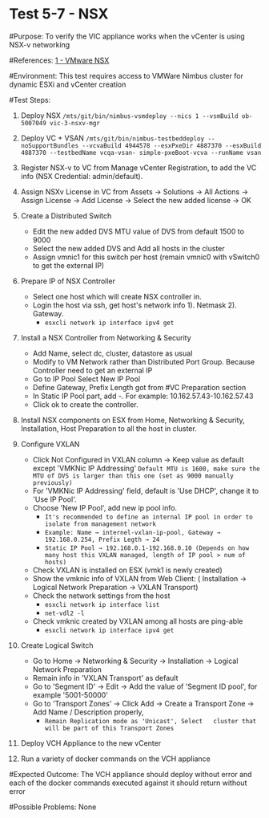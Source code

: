 Test 5-7 - NSX
=======

#Purpose:
To verify the VIC appliance works when the vCenter is using NSX-v networking

#References:
[1 - VMware NSX](http://www.vmware.com/products/nsx.html)

#Environment:
This test requires access to VMWare Nimbus cluster for dynamic ESXi and vCenter creation

#Test Steps:
1. Deploy NSX
	`/mts/git/bin/nimbus-vsmdeploy --nics 1 --vsmBuild ob-5007049 vic-3-nsxv-mgr`

2. Deploy VC + VSAN
	`/mts/git/bin/nimbus-testbeddeploy --noSupportBundles --vcvaBuild 4944578 --esxPxeDir 4887370 --esxBuild 4887370 --testbedName vcqa-vsan- simple-pxeBoot-vcva --runName vsan`

3. Register NSX-v to VC from Manage vCenter Registration, to add the VC info (NSX Credential: admin/default).

4. Assign NSXv License in VC from Assets → Solutions → All Actions → Assign License → Add License → Select the new added license → OK

5. Create a Distributed Switch
   - Edit the new added DVS MTU value of DVS from default 1500 to 9000
   - Select the new added DVS and Add all hosts in the cluster
   - Assign vmnic1 for this switch per host (remain vmnic0 with vSwitch0 to get the external IP)

6. Prepare IP of NSX Controller
   - Select one host which will create NSX controller in.
   - Login the host via ssh, get host's network info 1). Netmask  2). Gateway. 
     - `esxcli network ip interface ipv4 get`

7. Install a NSX Controller from Networking & Security
   - Add Name, select dc, cluster, datastore as usual
   - Modify to VM Network rather than Distributed Port Group. Because Controller need to get an external IP
   - Go to IP Pool Select New IP Pool
   - Define Gateway, Prefix Length got from #VC Preparation section
   - In Static IP Pool part, add <unused-IP>-<unused-IP>. For example: 10.162.57.43-10.162.57.43
   - Click ok to create the controller.

8. Install NSX components on ESX from Home, Networking & Security, Installation, Host Preparation to all the host in cluster.

9. Configure VXLAN
   - Click Not Configured in VXLAN column → Keep value as default except 'VMKNic IP Addressing'
     `Default MTU is 1600, make sure the MTU of DVS is larger than this one (set as 9000 manually previously)`
   - For 'VMKNic IP Addressing' field, default is 'Use DHCP', change it to 'Use IP Pool'.
   - Choose 'New IP Pool', add new ip pool info.
      - `It's recommended to define an internal IP pool in order to isolate from management network`
      - `Example: Name → internel-vxlan-ip-pool, Gateway → 192.168.0.254, Prefix Legth → 24` 
      - `Static IP Pool → 192.168.0.1-192.168.0.10 (Depends on how many host this VXLAN managed, length of IP pool > num of hosts)`
   - Check VXLAN is installed on ESX (vmk1 is newly created)
   - Show the vmknic info of VXLAN from Web Client: ( Installation → Logical Network Preparation → VXLAN Transport)
   - Check the network settings from the host 
      - `esxcli network ip interface list`
      - `net-vdl2 -l`
   - Check vmknic created by VXLAN among all hosts are ping-able
      - `esxcli network ip interface ipv4 get`

10. Create Logical Switch
    - Go to Home → Networking & Security → Installation → Logical Network Preparation
    - Remain info in 'VXLAN Transport' as default
    - Go to 'Segment ID' → Edit → Add the value of 'Segment ID pool', for example '5001-50000'
    - Go to 'Transport Zones' → Click Add → Create a Transport Zone → Add Name / Description properly, 
       - `Remain Replication mode as 'Unicast', Select   cluster that will be part of this Transport Zones`

11. Deploy VCH Appliance to the new vCenter

12. Run a variety of docker commands on the VCH appliance

#Expected Outcome:
The VCH appliance should deploy without error and each of the docker commands executed against it should return without error

#Possible Problems:
None

